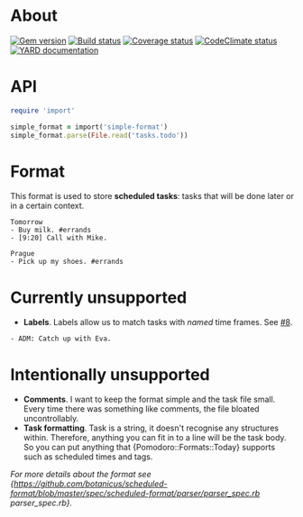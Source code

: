 # About

[![Gem version][GV img]][Gem version]
[![Build status][BS img]][Build status]
[![Coverage status][CS img]][Coverage status]
[![CodeClimate status][CC img]][CodeClimate status]
[![YARD documentation][YD img]][YARD documentation]

# API

```ruby
require 'import'

simple_format = import('simple-format')
simple_format.parse(File.read('tasks.todo'))
```

# Format

This format is used to store **scheduled tasks**: tasks that will be done later
or in a certain context.

```
Tomorrow
- Buy milk. #errands
- [9:20] Call with Mike.

Prague
- Pick up my shoes. #errands
```

# Currently unsupported

- **Labels**. Labels allow us to match tasks with _named_ time frames.
  See [#8](https://github.com/botanicus/now-task-manager/issues/8).

```
- ADM: Catch up with Eva.
```

# Intentionally unsupported

- **Comments**. I want to keep the format simple and the task file small.
  Every time there was something like comments, the file bloated uncontrollably.
- **Task formatting**. Task is a string, it doesn't recognise any structures within.
  Therefore, anything you can fit in to a line will be the task body. So you can
  put anything that {Pomodoro::Formats::Today} supports such as scheduled times
  and tags.

_For more details about the format see
{https://github.com/botanicus/scheduled-format/blob/master/spec/scheduled-format/parser/parser_spec.rb parser_spec.rb}._

[Gem version]: https://rubygems.org/gems/scheduled-format
[Build status]: https://travis-ci.org/botanicus/scheduled-format
[Coverage status]: https://coveralls.io/github/botanicus/scheduled-format
[CodeClimate status]: https://codeclimate.com/github/botanicus/scheduled-format/maintainability
[YARD documentation]: http://www.rubydoc.info/github/botanicus/scheduled-format/master

[GV img]: https://badge.fury.io/rb/scheduled-format.svg
[BS img]: https://travis-ci.org/botanicus/scheduled-format.svg?branch=master
[CS img]: https://img.shields.io/coveralls/botanicus/scheduled-format.svg
[CC img]: https://api.codeclimate.com/v1/badges/a99a88d28ad37a79dbf6/maintainability
[YD img]: http://img.shields.io/badge/yard-docs-blue.svg
